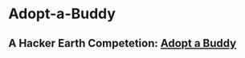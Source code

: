 # Adopt-a-Buddy
## A Hacker Earth Competetion: [Adopt a Buddy](https://www.hackerearth.com/challenges/competitive/hackerearth-machine-learning-challenge-pet-adoption/)
